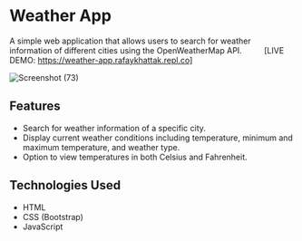 # Weather App

A simple web application that allows users to search for weather information of different cities using the OpenWeatherMap API. ‎ ‎ ‎ ‎ ‎ ‎ ‎ ‎ ‎ 
[LIVE DEMO: https://weather-app.rafaykhattak.repl.co]

![Screenshot (73)](https://github.com/RafayKhattak/web-dev-practice/assets/90026724/a8d34912-46a9-47be-9d75-1738b2e99937)

## Features

- Search for weather information of a specific city.
- Display current weather conditions including temperature, minimum and maximum temperature, and weather type.
- Option to view temperatures in both Celsius and Fahrenheit.

## Technologies Used

- HTML
- CSS (Bootstrap)
- JavaScript
